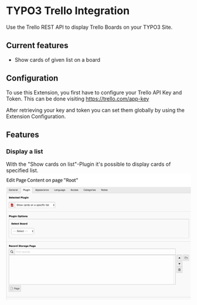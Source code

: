 # TYPO3 Trello Integration
Use the Trello REST API to display Trello Boards on your TYPO3 Site.

## Current features
- Show cards of given list on a board

## Configuration
To use this Extension, you first have to configure your Trello API Key and Token.
This can be done visiting https://trello.com/app-key

After retrieving your key and token you can set them globally by using the Extension Configuration.

## Features

### Display a list
With the "Show cards on list"-Plugin it's possible to display cards of specified list.
![Show Cards on List demo](Documentation/ShowCardsOnList.gif)